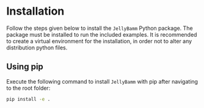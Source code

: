 # Installation
Follow the steps given below to install the `JellyBamm` Python package. The package must be installed to run the included examples. It is recommended to create a virtual environment for the installation, in order not to alter any distribution python files.


## Using pip
Execute the following command to install `JellyBamm` with pip after navigating to the root folder:

```bash
pip install -e .
```

